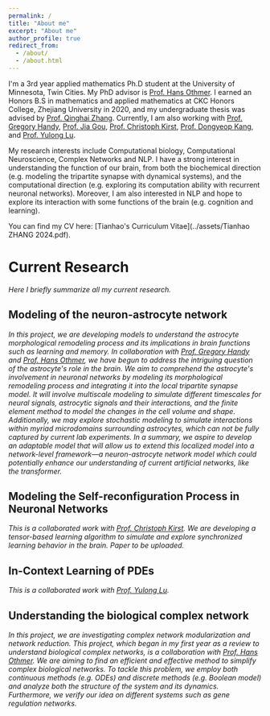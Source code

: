 ```yaml
---
permalink: /
title: "About me"
excerpt: "About me"
author_profile: true
redirect_from: 
  - /about/
  - /about.html
---
```


I'm a 3rd year applied mathematics Ph.D student at the University of Minnesota, Twin Cities. My PhD advisor is [Prof. Hans Othmer](https://www-users.cse.umn.edu/~othmer/). I earned an Honors B.S in mathematics and applied mathematics at CKC Honors College, Zhejiang University in 2020, and my undergraduate thesis was advised by [Prof. Qinghai Zhang](https://person.zju.edu.cn/en/qinghai). Currently, I am also working with [Prof. Gregory Handy](https://gregoryhandy.github.io/), [Prof. Jia Gou](https://jiagou105.github.io/), [Prof. Christoph Kirst](https://neurograd.ucsf.edu/people/christoph-kirst-phd-ms-bs), [Prof. Dongyeop Kang](https://dykang.github.io/), and [Prof. Yulong Lu](https://lu.math.umn.edu/).

My research interests include Computational biology, Computational Neuroscience, Complex Networks and NLP. I have a strong interest in understanding the function of our brain, from both the biochemical direction (e.g. modeling the tripartite synapse with dynamical systems), and the computational direction (e.g. exploring its computation ability with recurrent neuronal networks). Moreover, I am also interested in NLP and hope to explore its interaction with some functions of the brain (e.g. cognition and learning).

You can find my CV here: [Tianhao's Curriculum Vitae](../assets/Tianhao ZHANG 2024.pdf).

Current Research
======
*Here I briefly summarize all my current research.*

Modeling of the neuron-astrocyte network
------
*In this project, we are developing models to understand the astrocyte morphological remodeling process and its implications in brain functions such as learning and memory. In collaboration with [Prof. Gregory Handy](https://gregoryhandy.github.io/) and [Prof. Hans Othmer](https://www-users.cse.umn.edu/~othmer/), we have begun to address the intriguing question of the astrocyte's role in the brain. We aim to comprehend the astrocyte's involvement in neuronal networks by modeling its morphological remodeling process and integrating it into the local tripartite synapse model. It will involve multiscale modeling to simulate different timescales for neural signals, astrocytic signals and their interactions, and the finite element method to model the changes in the cell volume and shape. Additionally, we may explore stochastic modeling to simulate interactions within myriad microdomains surrounding astrocytes, which can not be fully captured by current lab experiments. In a summary, we aspire to develop an adaptable model that will allow us to extend this localized model into a network-level framework—a neuron-astrocyte network model which could potentially enhance our understanding of current artificial networks, like the transformer.*

Modeling the Self-reconfiguration Process in Neuronal Networks
------
*This is a collaborated work with [Prof. Christoph Kirst](https://neurograd.ucsf.edu/people/christoph-kirst-phd-ms-bs). We are developing a tensor-based learning algorithm to simulate and explore synchronized learning behavior in the brain. Paper to be uploaded.*

In-Context Learning of PDEs
------
*This is a collaborated work with [Prof. Yulong Lu](https://lu.math.umn.edu/).*

**Understanding the biological complex network**
------
*In this project, we are investigating complex network modularization and network reduction. This project, which began in my first year as a review to understand biological complex networks, is a collaboration with [Prof. Hans Othmer](https://www-users.cse.umn.edu/~othmer/). We are aiming to find an efficient and effective method to simplify complex biological networks. To tackle this problem, we employ both continuous methods (e.g. ODEs) and discrete methods (e.g. Boolean model) and analyze both the structure of the system and its dynamics. Furthermore, we verify our idea on different systems such as gene regulation networks.*

